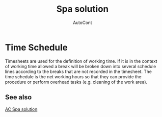 ﻿---
    title: "Spa solution"
    author: AutoCont
    ms.date: 04/30/2018
    ms.topic: article
    ms.prod: dynamics-nav-2017
    ms.contentlocale: en
    ms.lasthandoff: 04/30/2018
---

# Time Schedule 

Timesheets are used for the definition of working time. If it is in the context of working time allowed a break will be broken down into several schedule lines according to the breaks that are not recorded in the timesheet. The time schedule is the net working hours so that they can provide the procedure or perform overhead tasks (e.g. cleaning of the work area).


## <a name="see-also"></a>See also
[AC Spa solution](ac-spa-solution.md)